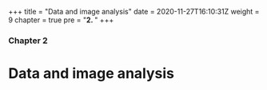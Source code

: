 +++
title = "Data and image analysis"
date = 2020-11-27T16:10:31Z
weight = 9
chapter = true
pre = "<b>2. </b>"
+++

### Chapter 2

# Data and image analysis
